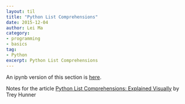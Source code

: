 ```yaml
---
layout: til
title: "Python List Comprehensions"
date: 2015-12-04
author: Lei Ma
category:
- programming
- basics
tag:
- Python
excerpt: Python List Comprehensions
---
```


An ipynb version of this section is [here](https://github.com/emptymalei/emptymalei.github.io/blob/master/_posts/til/assets/programming/python_list_comprehensions.ipynb).

Notes for the article [Python List Comprehensions: Explained Visually](http://treyhunner.com/2015/12/python-list-comprehensions-now-in-color/) by Trey Hunner
